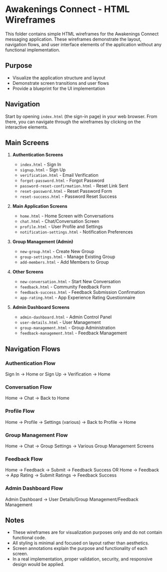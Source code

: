 # Awakenings Connect - HTML Wireframes

This folder contains simple HTML wireframes for the Awakenings Connect messaging application. These wireframes demonstrate the layout, navigation flows, and user interface elements of the application without any functional implementation.

## Purpose

- Visualize the application structure and layout
- Demonstrate screen transitions and user flows
- Provide a blueprint for the UI implementation

## Navigation

Start by opening `index.html` (the sign-in page) in your web browser. From there, you can navigate through the wireframes by clicking on the interactive elements.

## Main Screens

1. **Authentication Screens**
   - `index.html` - Sign In
   - `signup.html` - Sign Up
   - `verification.html` - Email Verification
   - `forgot-password.html` - Forgot Password
   - `password-reset-confirmation.html` - Reset Link Sent
   - `reset-password.html` - Reset Password Form
   - `reset-success.html` - Password Reset Success

2. **Main Application Screens**
   - `home.html` - Home Screen with Conversations
   - `chat.html` - Chat/Conversation Screen
   - `profile.html` - User Profile and Settings
   - `notification-settings.html` - Notification Preferences

3. **Group Management (Admin)**
   - `new-group.html` - Create New Group
   - `group-settings.html` - Manage Existing Group
   - `add-members.html` - Add Members to Group

4. **Other Screens**
   - `new-conversation.html` - Start New Conversation
   - `feedback.html` - Community Feedback Form
   - `feedback-success.html` - Feedback Submission Confirmation
   - `app-rating.html` - App Experience Rating Questionnaire

5. **Admin Dashboard Screens**
   - `admin-dashboard.html` - Admin Control Panel
   - `user-details.html` - User Management
   - `group-management.html` - Group Administration
   - `feedback-management.html` - Feedback Management

## Navigation Flows

### Authentication Flow
Sign In → Home or Sign Up → Verification → Home

### Conversation Flow
Home → Chat → Back to Home

### Profile Flow
Home → Profile → Settings (various) → Back to Profile → Home

### Group Management Flow
Home → Chat → Group Settings → Various Group Management Screens

### Feedback Flow
Home → Feedback → Submit → Feedback Success
OR
Home → Feedback → App Rating → Submit Ratings → Feedback Success

### Admin Dashboard Flow
Admin Dashboard → User Details/Group Management/Feedback Management

## Notes

- These wireframes are for visualization purposes only and do not contain functional code.
- All styling is minimal and focused on layout rather than aesthetics.
- Screen annotations explain the purpose and functionality of each screen.
- In a real implementation, proper validation, security, and responsive design would be applied.
